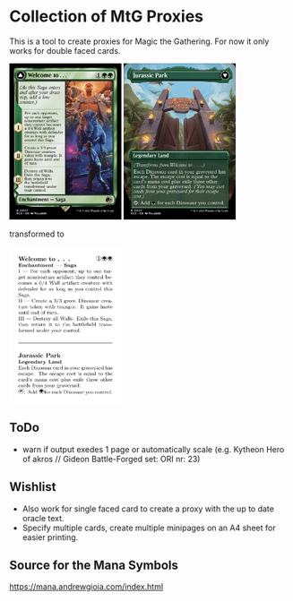 # Collection of MtG Proxies

This is a tool to create proxies for Magic the Gathering.
For now it only works for double faced cards.

<img src=Example/front_card.jpg width=200>
<img src=Example/back_card.jpg width=200>

transformed to 

<img src=Example/pdf_card.svg width=200>

## ToDo

- warn if output exedes 1 page or automatically scale (e.g. Kytheon Hero of akros // Gideon Battle-Forged set: ORI nr: 23)

## Wishlist

- Also work for single faced card to create a proxy with the up to date oracle text.
- Specify multiple cards, create multiple minipages on an A4 sheet for easier printing.

## Source for the Mana Symbols

https://mana.andrewgioia.com/index.html
